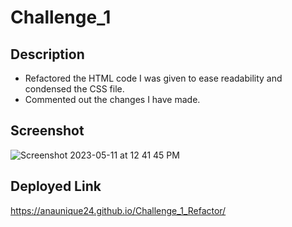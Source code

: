 # Challenge_1

## Description
- Refactored the HTML code I was given to ease readability and condensed the CSS file.
- Commented out the changes I have made.
## Screenshot
![Screenshot 2023-05-11 at 12 41 45 PM](https://github.com/anaunique24/Challenge_1_Refactor/assets/128003940/b41f2046-50ae-4fae-8aac-93b35e634740)
## Deployed Link
https://anaunique24.github.io/Challenge_1_Refactor/
